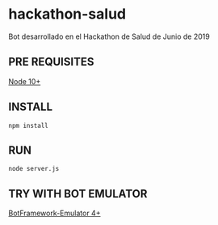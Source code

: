 # hackathon-salud
Bot desarrollado en el Hackathon de Salud de Junio de 2019

## PRE REQUISITES
[Node 10+][1]

## INSTALL
```
npm install
````
## RUN
```
node server.js
```
## TRY WITH BOT EMULATOR
[BotFramework-Emulator 4+][2]

[1]:https://nodejs.org/en/ "Node.js"
[2]: https://github.com/Microsoft/BotFramework-Emulator/releases/latest "BotFramework-Emulator"
